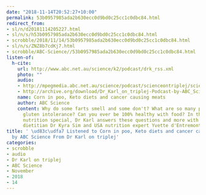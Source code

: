 ```yaml
---
date: "2018-11-14T20:52:27+10:00"
permalink: 53b0957985ada2b630ecc0d9bd0c25cc1c0dbc84.html
redirect_from:
- sl/n/d20181114205227.html
- sl/n/s/h53b0957985ada2b630ecc0d9bd0c25cc1c0dbc84.html
- scrobble/2018/11/14/53b0957985ada2b630ecc0d9bd0c25cc1c0dbc84.html
- sl/n/s/ZNZ8b7cdKj7.html
- scrobble/ABC-Science//53b0957985ada2b630ecc0d9bd0c25cc1c0dbc84.html
listen-of:
  h-cite:
    url: http://www.abc.net.au/science/k2/podcast/drk_rss.xml
    photo: ""
    audio:
    - http://mpegmedia.abc.net.au/science/podcast/scienceontriplej/scienceontriplej20181011.mp3
    - http://archive.org/download/Dr_Karl_on_triplej-Podcast-by-ABC_Science/Corn_in_poo_Keto_diets_and_cancer_causing_meats.mp3
    name: Corn in poo, Keto diets and cancer causing meats
    author: ABC Science
    content: Why do some farts smell and some don't? What are so many people developing
      gluten intolerance? Can you ever be 100% healthy with food? In this food and
      nutrition special, Dr Karl answers these questions and more with special guests
      dietitian Dr Kyra Sim and USA nutrition expert Yvette d'Entremont.
title: ' \ud83c\udfa7 Listened to Corn in poo, Keto diets and cancer causing meats
  by ABC Science From Dr Karl on triplej'
categories:
- scrobble
- audio
- Dr Karl on triplej
- ABC Science
- November
- 2018
- 14
---
```

